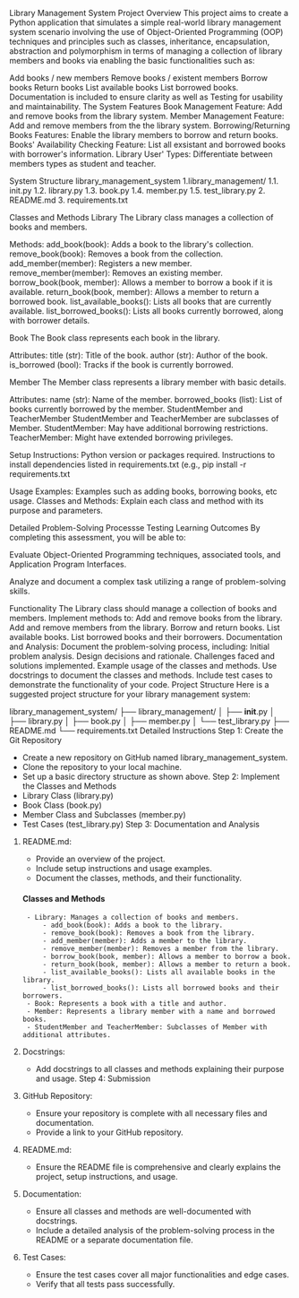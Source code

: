 Library Management System
Project Overview
This project aims to create a Python application that simulates a simple real-world library management system scenario involving the use of Object-Oriented Programming (OOP) techniques and principles such as classes, inheritance, encapsulation, abstraction and polymorphism in terms of managing a collection of library members and books via enabling the basic functionalities such as:

Add books / new members
Remove books / existent members
Borrow books
Return books
List available books
List borrowed books. Documentation is included to ensure clarity as well as Testing for usability and maintainability.
The System Features
Book Management Feature: Add and remove books from the library system. Member Management Feature: Add and remove members from the the library system. Borrowing/Returning Books Features: Enable the library members to borrow and return books. Books' Availability Checking Feature: List all exsistant and borrowed books with borrower's information. Library User' Types: Differentiate between members types as student and teacher.

System Structure
library_management_system 1.library_management/ 1.1. init.py 1.2. library.py
1.3. book.py
1.4. member.py
1.5. test_library.py
2. README.md
3. requirements.txt

Classes and Methods
Library
The Library class manages a collection of books and members.

Methods: add_book(book): Adds a book to the library's collection. remove_book(book): Removes a book from the collection. add_member(member): Registers a new member. remove_member(member): Removes an existing member. borrow_book(book, member): Allows a member to borrow a book if it is available. return_book(book, member): Allows a member to return a borrowed book. list_available_books(): Lists all books that are currently available. list_borrowed_books(): Lists all books currently borrowed, along with borrower details.

Book
The Book class represents each book in the library.

Attributes: title (str): Title of the book. author (str): Author of the book. is_borrowed (bool): Tracks if the book is currently borrowed.

Member
The Member class represents a library member with basic details.

Attributes: name (str): Name of the member. borrowed_books (list): List of books currently borrowed by the member. StudentMember and TeacherMember StudentMember and TeacherMember are subclasses of Member. StudentMember: May have additional borrowing restrictions. TeacherMember: Might have extended borrowing privileges.

Setup Instructions:
Python version or packages required. Instructions to install dependencies listed in requirements.txt (e.g., pip install -r requirements.txt

Usage Examples:
Examples such as adding books, borrowing books, etc usage. Classes and Methods: Explain each class and method with its purpose and parameters.

Detailed Problem-Solving Processse
Testing
Learning Outcomes By completing this assessment, you will be able to:

Evaluate Object-Oriented Programming techniques, associated tools, and Application Program Interfaces.

Analyze and document a complex task utilizing a range of problem-solving skills.

Functionality
The Library class should manage a collection of books and members.
Implement methods to:
Add and remove books from the library.
Add and remove members from the library.
Borrow and return books.
List available books.
List borrowed books and their borrowers.
Documentation and Analysis:
Document the problem-solving process, including:
Initial problem analysis.
Design decisions and rationale.
Challenges faced and solutions implemented.
Example usage of the classes and methods.
Use docstrings to document the classes and methods.
Include test cases to demonstrate the functionality of your code.
Project Structure
Here is a suggested project structure for your library management system:

library_management_system/
├── library_management/
│   ├── __init__.py
│   ├── library.py
│   ├── book.py
│   ├── member.py
│   └── test_library.py
├── README.md
└── requirements.txt
Detailed Instructions
Step 1: Create the Git Repository
  - Create a new repository on GitHub named library_management_system.
  - Clone the repository to your local machine.
  - Set up a basic directory structure as shown above.
Step 2: Implement the Classes and Methods
  - Library Class (library.py)
  - Book Class (book.py)
  - Member Class and Subclasses (member.py)
  - Test Cases (test_library.py)
Step 3: Documentation and Analysis
  1. README.md:
      - Provide an overview of the project.
      - Include setup instructions and usage examples.
      - Document the classes, methods, and their functionality.
      #### Classes and Methods
          - Library: Manages a collection of books and members.
              - add_book(book): Adds a book to the library.
              - remove_book(book): Removes a book from the library.
              - add_member(member): Adds a member to the library.
              - remove_member(member): Removes a member from the library.
              - borrow_book(book, member): Allows a member to borrow a book.
              - return_book(book, member): Allows a member to return a book.
              - list_available_books(): Lists all available books in the library.
              - list_borrowed_books(): Lists all borrowed books and their borrowers.
          - Book: Represents a book with a title and author.
          - Member: Represents a library member with a name and borrowed books.
          - StudentMember and TeacherMember: Subclasses of Member with additional attributes.
  2. Docstrings:
      - Add docstrings to all classes and methods explaining their purpose and usage.
Step 4: Submission
  1. GitHub Repository:
      - Ensure your repository is complete with all necessary files and documentation.
      - Provide a link to your GitHub repository.

  2. README.md:
      - Ensure the README file is comprehensive and clearly explains the project, setup instructions, and usage.

  3. Documentation:
      - Ensure all classes and methods are well-documented with docstrings.
      - Include a detailed analysis of the problem-solving process in the README or a separate documentation file.

  4. Test Cases:
      - Ensure the test cases cover all major functionalities and edge cases.
      - Verify that all tests pass successfully.
